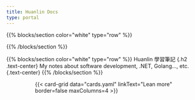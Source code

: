 ```yaml
---
title: Huanlin Docs
type: portal
---
```


{{% blocks/section color="white" type="row" %}}
<p></p>
{{% /blocks/section %}}

{{% blocks/section color="white" type="row" %}}
Huanlin 學習筆記
{.h2 .text-center}
My notes about software development, .NET, Golang..., etc.
{.text-center}
{{% /blocks/section %}}

<div style="margin-left: 15%; margin-right: 10%;">
    {{< card-grid data="cards.yaml" linkText="Lean more" border=false maxColumns=4 >}}
</div>
